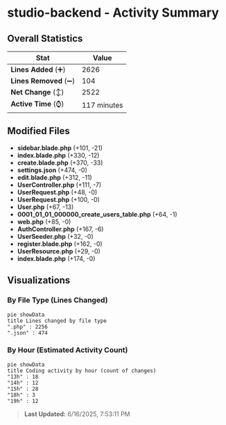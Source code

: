 # studio-backend - Activity Summary 

## Overall Statistics

| Stat                   | Value                                                             |
| ---------------------- | ----------------------------------------------------------------- |
| **Lines Added** (➕)   | 2626                                          |
| **Lines Removed** (➖) | 104                                        |
| **Net Change** (↕)    | 2522                |
| **Active Time** (⌚)   | 117 minutes |


## Modified Files
- **sidebar.blade.php** (+101, -21)
- **index.blade.php** (+330, -12)
- **create.blade.php** (+370, -33)
- **settings.json** (+474, -0)
- **edit.blade.php** (+312, -11)
- **UserController.php** (+111, -7)
- **UserRequest.php** (+48, -0)
- **UserRequest.php** (+100, -0)
- **User.php** (+67, -13)
- **0001_01_01_000000_create_users_table.php** (+64, -1)
- **web.php** (+85, -0)
- **AuthController.php** (+167, -6)
- **UserSeeder.php** (+32, -0)
- **register.blade.php** (+162, -0)
- **UserResource.php** (+29, -0)
- **index.blade.php** (+174, -0)

## Visualizations

### By File Type (Lines Changed)

```mermaid
pie showData
title Lines changed by file type
".php" : 2256
".json" : 474
```

### By Hour (Estimated Activity Count)

```mermaid
pie showData
title Coding activity by hour (count of changes)
"13h" : 18
"14h" : 12
"15h" : 28
"18h" : 3
"19h" : 12
```


> **Last Updated:** 6/16/2025, 7:53:11 PM